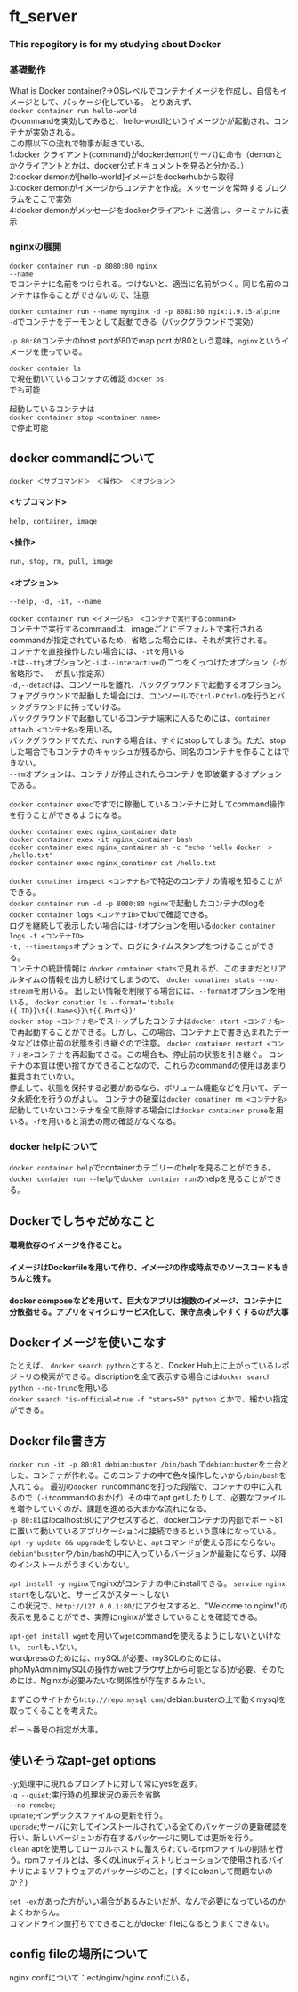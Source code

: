 # ft_server
### This repogitory is for my studying about Docker


### 基礎動作
 What is Docker container?->OSレベルでコンテナイメージを作成し、自信もイメージとして、パッケージ化している。
とりあえず、  
```docker container run hello-world```  
のcommandを実効してみると、hello-wordlというイメージかが起動され、コンテナが実効される。<br>
この際以下の流れで物事が起きている。<br>
1:docker クライアント(command)がdockerdemon(サーバ)に命令（demonとかクライアントとかは、docker公式ドキュメントを見ると分かる。）<br>
2:docker demonが[hello-world]イメージをdockerhubから取得<br>
3:docker demonがイメージからコンテナを作成。メッセージを常時するプログラムをここで実効<br>
4:docker demonがメッセージをdockerクライアントに送信し、ターミナルに表示<br>

 
### nginxの展開 
```docker container run -p 8080:80 nginx```<br>
```--name```<br>
でコンテナに名前をつけられる。つけないと、適当に名前がつく。同じ名前のコンテナは作ることができないので、注意<br>

```docker container run --name mynginx -d -p 8081:80 ngix:1.9.15-alpine```<br>
```-d```でコンテナをデーモンとして起動できる（バックグラウンドで実効）<br>

```-p 80:80```コンテナのhost portが80でmap port が80という意味。```nginx```というイメージを使っている。

```docker contaier ls```<br>
で現在動いているコンテナの確認
```docker ps```<br>
でも可能

起動しているコンテナは<br>
```docker container stop <container name>```<br>
で停止可能

## docker commandについて
```docker ＜サブコマンド＞　＜操作＞　＜オプション＞```
#### <サブコマンド>
```help, container, image```
#### <操作>
```run, stop, rm, pull, image```
#### <オプション>
```--help, -d, -it, --name```  

```docker container run <イメージ名>　<コンテナで実行するcommand>```<br>
コンテナで実行するcommandは、imageごとにデフォルトで実行されるcommandが指定されているため、省略した場合には、それが実行される。<br>
コンテナを直接操作したい場合には、```-it```を用いる<br>
```-t```は```--tty```オプションと```-i```は```--interactive```の二つをくっつけたオプション（-が省略形で、--が長い指定系）<br>
```-d,--detach```は、コンソールを離れ、バックグラウンドで起動するオプション。<br>
フォアグラウンドで起動した場合には、コンソールで```Ctrl-P``` ```Ctrl-Q```を行うとバックグラウンドに持っていける。<br>
バックグラウンドで起動しているコンテナ端末に入るためには、```container attach <コンテナ名>```を用いる。<br>
バックグラウンドでただ、runする場合は、すぐにstopしてしまう。ただ、stopした場合でもコンテナのキャッシュが残るから、同名のコンテナを作ることはできない。<br>
```--rm```オプションは、コンテナが停止されたらコンテナを即破棄するオプションである。<br>

```docker container exec```ですでに稼働しているコンテナに対してcommand操作を行うことができるようになる。<br>

```docker container exec nginx_container date```<br>
```docker container exex -it nginx_container bash```<br>
```dcoker container exec nginx_container sh -c "echo 'hello docker' > /hello.txt"```<br>
```docker container exec nginx_conatiner cat /hello.txt```<br>


```docker conatiner inspect <コンテナ名>```で特定のコンテナの情報を知ることができる。<br>
```docker container run -d -p 8080:80 nginx```で起動したコンテナのlogを
```docker container logs <コンテナID>```でlodで確認できる。<br>
ログを継続して表示したい場合には```-f```オプションを用いる```docker container logs -f <コンテナID>``` <br>
```-t, --timestamps```オプションで、ログにタイムスタンプをつけることができる。<br>
コンテナの統計情報は
```docker container stats```で見れるが、このままだとリアルタイムの情報を出力し続けてしまうので、
```docker conatiner stats --no-stream```を用いる。
出したい情報を制限する場合には、```--format```オプションを用いる。
```docker conatier ls --format='tabale {{.ID}}\t{{.Names}}\t{{.Ports}}'```<br>
```docker stop <コンテナ名>```でストップしたコンテナは```docker start <コンテナ名>```で再起動することができる。しかし、この場合、コンテナ上で書き込まれたデータなどは停止前の状態を引き継ぐので注意。
```docker container restart <コンテナ名>```コンテナを再起動できる。この場合も、停止前の状態を引き継ぐ。
コンテナの本質は使い捨てができることなので、これらのcommandの使用はあまり推奨されていない。 <br>
停止して、状態を保持する必要があるなら、ボリューム機能などを用いて、データ永続化を行うのがよい。
コンテナの破棄は```docker conatiner rm <コンテナ名>```
起動していないコンテナを全て削除する場合には```docker container prune```を用いる。```-f```を用いると消去の際の確認がなくなる。


### docker helpについて
```docker container help```でcontainerカテゴリーのhelpを見ることができる。
```docker contaier run --help```で```docker contaier run```のhelpを見ることができる。


## Dockerでしちゃだめなこと
#### 環境依存のイメージを作ること。
#### イメージはDockerfileを用いて作り、イメージの作成時点でのソースコードもきちんと残す。
#### docker composeなどを用いて、巨大なアプリは複数のイメージ、コンテナに分散指せる。アプリをマイクロサービス化して、保守点検しやすくするのが大事



## Dockerイメージを使いこなす
たとえば、
```docker search python```とすると、Docker Hub上に上がっているレポジトリの検索ができる。discriptionを全て表示する場合には```docker search python --no-trunc```を用いる<br>
```docker search "is-official=true -f "stars=50" python```
とかで、細かい指定ができる。



## Docker file書き方
```docker run -it -p 80:81 debian:buster /bin/bash```
で```debian:buster```を土台とした、コンテナが作れる。このコンテナの中で色々操作したいから```/bin/bash```を入れてる。
最初の```docker run```commandを打った段階で、コンテナの中に入れるので（```-it```commandのおかげ）その中でapt getしたりして、必要なファイルを増やしていくのが、課題を進める大まかな流れになる。<br>
```-p 80:81```はlocalhost:80にアクセスすると、dockerコンテナの内部でポート81に置いて動いているアプリケーションに接続できるという意味になっている。<br>
```apt -y update && upgrade```をしないと、```apt```コマンドが使える形にならない。```debian"busster```や```/bin/bash```の中に入っているバージョンが最新にならず、以降のインストールがうまくいかない。

```apt install -y nginx```でnginxがコンテナの中にinstallできる。
```service nginx start```をしないと、サービスがスタートしない<br>
この状況で、```http://127.0.0.1:80/```にアクセスすると、"Welcome to nginx!"の表示を見ることができ、実際にnginxが堂さしていることを確認できる。<br>

```apt-get install wget```を用いて```wget```commandを使えるようにしないといけない。
```curl```もいない。　<br>
wordpressのためには、mySQLが必要、mySQLのためには、phpMyAdmin(mySQLの操作がwebブラウザ上から可能となる)が必要、そのためには、Nginxが必要みたいな関係性が存在するみたい。

まずこのサイトから```http://repo.mysql.com/```debian:busterの上で動くmysqlを取ってくることを考えた。


ポート番号の指定が大事。

## 使いそうなapt-get options
```-y```;処理中に現れるプロンプトに対して常にyesを返す。<br>
```-q --quiet```;実行時の処理状況の表示を省略<br>
```--no-remobe```;<br>
```update```;インデックスファイルの更新を行う。<br>
```upgrade```;サーバに対してインストールされている全てのパッケージの更新確認を行い、新しいバージョンが存在するパッケージに関しては更新を行う。<br>
```clean``` aptを使用してローカルホストに蓄えられているrpmファイルの削除を行う。rpmファイルとは、多くのLinuxディストリビューションで使用されるバイナリによるソフトウェアのパッケージのこと。(すぐにcleanして問題ないのか？)


```set -ex```があった方がいい場合があるみたいだが、なんで必要になっているのかよくわからん。<br>
コマンドライン直打ちでできることがdocker fileになるとうまくできない。<br>


## config fileの場所について
nginx.confについて：ect/nginx/nginx.confにいる。<br>




